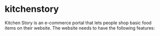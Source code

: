 # kitchenstory

Kitchen Story is an e-commerce portal that lets people shop  basic food items on their website. The website needs to have the following features:

     

